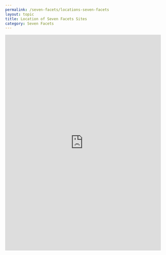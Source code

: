```yaml
---
permalink: /seven-facets/locations-seven-facets
layout: topic
title: Location of Seven Facets Sites
category: Seven Facets
---
```


 <iframe src="https://www.qazaqstan.io/embeds/7f-map/" width="100%" height="700px" style="display: block; margin: 0 auto;" frameborder="0"></iframe>
